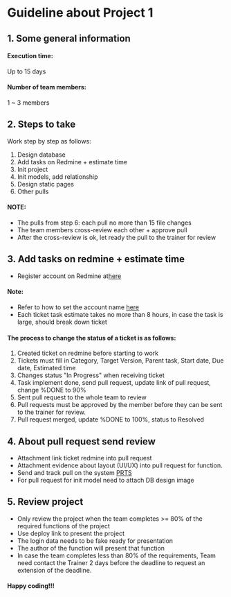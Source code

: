 # Guideline about Project 1

## 1. Some general information
#### Execution time:
Up to 15 days
#### Number of team members:
1 ~ 3 members

## 2. Steps to take
Work step by step as follows:
1. Design database
2. Add tasks on Redmine + estimate time
3. Init project
4. Init models, add relationship
5. Design static pages
6. Other pulls

#### NOTE:
- The pulls from step 6: each pull no more than 15 file changes
- The team members cross-review each other + approve pull
- After the cross-review is ok, let ready the pull to the trainer for review

## 3. Add tasks on redmine + estimate time
- Register account on Redmine at[here](https://edu-redmine.sun-asterisk.vn/)

#### Note:
- Refer to how to set the account name [here](https://github.com/framgia/Training-Guideline/blob/master/Rails/RegisterEduRedmine.png)
- Each ticket task estimate takes no more than 8 hours, in case the task is large, should break down ticket

#### The process to change the status of a ticket is as follows:
1. Created ticket on redmine before starting to work
2. Tickets must fill in Category, Target Version, Parent task, Start date, Due date, Estimated time
3. Changes status "In Progress" when receiving ticket
4. Task implement done, send pull request, update link of pull request, change %DONE to 90%
5. Sent pull request to the whole team to review
6. Pull requests must be approved by the member before they can be sent to the trainer for review.
7. Pull request merged, update %DONE to 100%, status to Resolved

## 4. About pull request send review
- Attachment link ticket redmine into pull request
- Attachment evidence about layout (UI/UX) into pull request for function.
- Send and track pull on the system [PRTS](https://prts.sun-asterisk.vn/)
- For pull request for init model need to attach DB design image

## 5. Review project
- Only review the project when the team completes >= 80% of the required functions of the project
- Use deploy link to present the project
- The login data needs to be fake ready for presentation
- The author of the function will present that function
- In case the team completes less than 80% of the requirements, Team need contact the Trainer 2 days before the deadline to request an extension of the deadline.

#### Happy coding!!!
